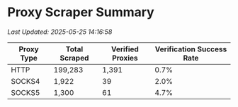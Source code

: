 # Proxy Scraper Summary

_Last Updated: 2025-05-25 14:16:58_

| Proxy Type | Total Scraped | Verified Proxies | Verification Success Rate |
|------------|--------------|------------------|--------------------------|
| HTTP | 199,283 | 1,391 | 0.7% |
| SOCKS4 | 1,922 | 39 | 2.0% |
| SOCKS5 | 1,300 | 61 | 4.7% |
